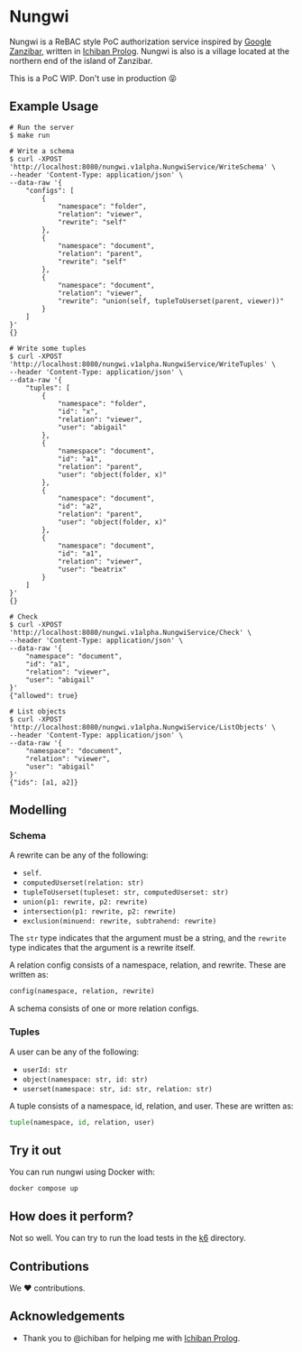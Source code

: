 # Nungwi

Nungwi is a ReBAC style PoC authorization service inspired by
[Google Zanzibar](https://research.google/pubs/pub48190/), written in
[Ichiban Prolog](https://github.com/ichiban/prolog). Nungwi is also is a village
located at the northern end of the island of Zanzibar.

This is a PoC WIP. Don't use in production :stuck_out_tongue_closed_eyes:

## Example Usage

```console
# Run the server
$ make run

# Write a schema
$ curl -XPOST 'http://localhost:8080/nungwi.v1alpha.NungwiService/WriteSchema' \
--header 'Content-Type: application/json' \
--data-raw '{
    "configs": [
        {
            "namespace": "folder",
            "relation": "viewer",
            "rewrite": "self"
        },
        {
            "namespace": "document",
            "relation": "parent",
            "rewrite": "self"
        },
        {
            "namespace": "document",
            "relation": "viewer",
            "rewrite": "union(self, tupleToUserset(parent, viewer))"
        }
    ]
}'
{}

# Write some tuples
$ curl -XPOST 'http://localhost:8080/nungwi.v1alpha.NungwiService/WriteTuples' \
--header 'Content-Type: application/json' \
--data-raw '{
    "tuples": [
        {
            "namespace": "folder",
            "id": "x",
            "relation": "viewer",
            "user": "abigail"
        },
        {
            "namespace": "document",
            "id": "a1",
            "relation": "parent",
            "user": "object(folder, x)"
        },
        {
            "namespace": "document",
            "id": "a2",
            "relation": "parent",
            "user": "object(folder, x)"
        },
        {
            "namespace": "document",
            "id": "a1",
            "relation": "viewer",
            "user": "beatrix"
        }
    ]
}'
{}

# Check
$ curl -XPOST 'http://localhost:8080/nungwi.v1alpha.NungwiService/Check' \
--header 'Content-Type: application/json' \
--data-raw '{
    "namespace": "document",
    "id": "a1",
    "relation": "viewer",
    "user": "abigail"
}'
{"allowed": true}

# List objects
$ curl -XPOST 'http://localhost:8080/nungwi.v1alpha.NungwiService/ListObjects' \
--header 'Content-Type: application/json' \
--data-raw '{
    "namespace": "document",
    "relation": "viewer",
    "user": "abigail"
}'
{"ids": [a1, a2]}
```

## Modelling

### Schema

A rewrite can be any of the following:

- `self`.
- `computedUserset(relation: str)`
- `tupleToUserset(tupleset: str, computedUserset: str)`
- `union(p1: rewrite, p2: rewrite)`
- `intersection(p1: rewrite, p2: rewrite)`
- `exclusion(minuend: rewrite, subtrahend: rewrite)`

The `str` type indicates that the argument must be a string, and the `rewrite`
type indicates that the argument is a rewrite itself.

A relation config consists of a namespace, relation, and rewrite. These are
written as:

```python
config(namespace, relation, rewrite)
```

A schema consists of one or more relation configs.

### Tuples

A user can be any of the following:

- `userId: str`
- `object(namespace: str, id: str)`
- `userset(namespace: str, id: str, relation: str)`

A tuple consists of a namespace, id, relation, and user. These are written as:

```python
tuple(namespace, id, relation, user)
```

## Try it out

You can run nungwi using Docker with:

```
docker compose up
```

## How does it perform?

Not so well. You can try to run the load tests in the [k6](./k6) directory.

## Contributions

We :heart: contributions.

## Acknowledgements

- Thank you to @ichiban for helping me with
  [Ichiban Prolog](https://github.com/ichiban/prolog).
